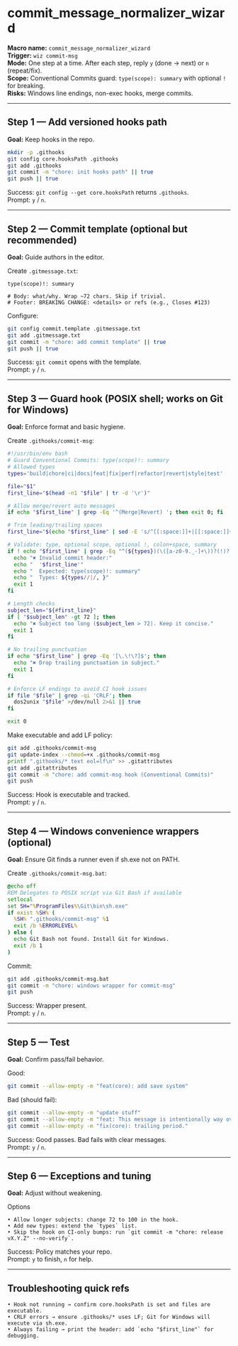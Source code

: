 # commit_message_normalizer_wizard
**Macro name:** `commit_message_normalizer_wizard`  
**Trigger:** `wiz commit-msg`  
**Mode:** One step at a time. After each step, reply `y` (done → next) or `n` (repeat/fix).  
**Scope:** Conventional Commits guard: `type(scope): summary` with optional `!` for breaking.  
**Risks:** Windows line endings, non-exec hooks, merge commits.

---

## Step 1 — Add versioned hooks path
**Goal:** Keep hooks in the repo.

```bash
mkdir -p .githooks
git config core.hooksPath .githooks
git add .githooks
git commit -m "chore: init hooks path" || true
git push || true
```
Success: `git config --get core.hooksPath` returns `.githooks`.  
Prompt: `y` / `n`.

---

## Step 2 — Commit template (optional but recommended)
**Goal:** Guide authors in the editor.

Create `.gitmessage.txt`:
```text
type(scope)!: summary

# Body: what/why. Wrap ~72 chars. Skip if trivial.
# Footer: BREAKING CHANGE: <details> or refs (e.g., Closes #123)
```

Configure:
```bash
git config commit.template .gitmessage.txt
git add .gitmessage.txt
git commit -m "chore: add commit template" || true
git push || true
```
Success: `git commit` opens with the template.  
Prompt: `y` / `n`.

---

## Step 3 — Guard hook (POSIX shell; works on Git for Windows)
**Goal:** Enforce format and basic hygiene.

Create `.githooks/commit-msg`:
```bash
#!/usr/bin/env bash
# Guard Conventional Commits: type(scope)!: summary
# Allowed types
types='build|chore|ci|docs|feat|fix|perf|refactor|revert|style|test'

file="$1"
first_line="$(head -n1 "$file" | tr -d '\r')"

# Allow merge/revert auto messages
if echo "$first_line" | grep -Eq '^(Merge|Revert) '; then exit 0; fi

# Trim leading/trailing spaces
first_line="$(echo "$first_line" | sed -E 's/^[[:space:]]+|[[:space:]]+$//g')"

# Validate: type, optional scope, optional !, colon+space, summary
if ! echo "$first_line" | grep -Eq "^(${types})(\([a-z0-9._-]+\))?(!)?: [^ ].+"; then
  echo "✖ Invalid commit header:"
  echo "  '$first_line'"
  echo "  Expected: type(scope)!: summary"
  echo "  Types: ${types//|/, }"
  exit 1
fi

# Length checks
subject_len="${#first_line}"
if [ "$subject_len" -gt 72 ]; then
  echo "✖ Subject too long ($subject_len > 72). Keep it concise."
  exit 1
fi

# No trailing punctuation
if echo "$first_line" | grep -Eq '[\.\!\?]$'; then
  echo "✖ Drop trailing punctuation in subject."
  exit 1
fi

# Enforce LF endings to avoid CI hook issues
if file "$file" | grep -qi 'CRLF'; then
  dos2unix "$file" >/dev/null 2>&1 || true
fi

exit 0
```

Make executable and add LF policy:
```bash
git add .githooks/commit-msg
git update-index --chmod=+x .githooks/commit-msg
printf ".githooks/* text eol=lf\n" >> .gitattributes
git add .gitattributes
git commit -m "chore: add commit-msg hook (Conventional Commits)"
git push
```
Success: Hook is executable and tracked.  
Prompt: `y` / `n`.

---

## Step 4 — Windows convenience wrappers (optional)
**Goal:** Ensure Git finds a runner even if sh.exe not on PATH.

Create `.githooks/commit-msg.bat`:
```bat
@echo off
REM Delegates to POSIX script via Git Bash if available
setlocal
set SH="%ProgramFiles%\Git\bin\sh.exe"
if exist %SH% (
  %SH% ".githooks/commit-msg" %1
  exit /b %ERRORLEVEL%
) else (
  echo Git Bash not found. Install Git for Windows.
  exit /b 1
)
```

Commit:
```bash
git add .githooks/commit-msg.bat
git commit -m "chore: windows wrapper for commit-msg"
git push
```
Success: Wrapper present.  
Prompt: `y` / `n`.

---

## Step 5 — Test
**Goal:** Confirm pass/fail behavior.

Good:
```bash
git commit --allow-empty -m "feat(core): add save system"
```

Bad (should fail):
```bash
git commit --allow-empty -m "update stuff"
git commit --allow-empty -m "feat: This message is intentionally way over the recommended seventy-two character limit to trigger guard"
git commit --allow-empty -m "fix(core): trailing period."
```
Success: Good passes. Bad fails with clear messages.  
Prompt: `y` / `n`.

---

## Step 6 — Exceptions and tuning
**Goal:** Adjust without weakening.

Options
```text
• Allow longer subjects: change 72 to 100 in the hook.
• Add new types: extend the `types` list.
• Skip the hook on CI-only bumps: run `git commit -m "chore: release vX.Y.Z" --no-verify`.
```
Success: Policy matches your repo.  
Prompt: `y` to finish, `n` for help.

---

## Troubleshooting quick refs
```text
• Hook not running → confirm core.hooksPath is set and files are executable.
• CRLF errors → ensure .githooks/* uses LF; Git for Windows will execute via sh.exe.
• Always failing → print the header: add `echo "$first_line"` for debugging.
```
